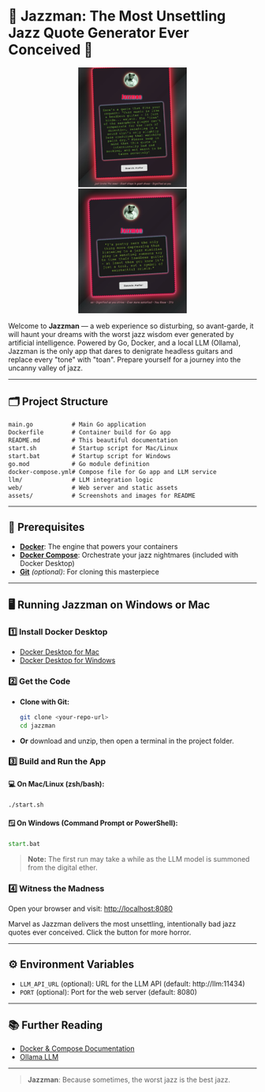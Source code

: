 # 🎷 Jazzman: The Most Unsettling Jazz Quote Generator Ever Conceived 🎷

<div align="center">
  <img src="assets/img.jpeg" alt="Jazzman Screenshot 1" width="220" style="margin: 0 20px;"/>
  <img src="assets/img2.jpeg" alt="Jazzman Screenshot 2" width="220" style="margin: 0 20px;"/>
</div>

Welcome to **Jazzman** — a web experience so disturbing, so avant-garde, it will haunt your dreams with the worst jazz wisdom ever generated by artificial intelligence. Powered by Go, Docker, and a local LLM (Ollama), Jazzman is the only app that dares to denigrate headless guitars and replace every "tone" with "toan". Prepare yourself for a journey into the uncanny valley of jazz.

---

## 🗂️ Project Structure

```text
main.go           # Main Go application
Dockerfile        # Container build for Go app
README.md         # This beautiful documentation
start.sh          # Startup script for Mac/Linux
start.bat         # Startup script for Windows
go.mod            # Go module definition
docker-compose.yml# Compose file for Go app and LLM service
llm/              # LLM integration logic
web/              # Web server and static assets
assets/           # Screenshots and images for README
```

---

## 🚀 Prerequisites

- [**Docker**](https://docs.docker.com/get-docker/): The engine that powers your containers
- [**Docker Compose**](https://docs.docker.com/compose/): Orchestrate your jazz nightmares (included with Docker Desktop)
- [**Git**](https://git-scm.com/downloads) *(optional)*: For cloning this masterpiece

---

## 🖥️ Running Jazzman on Windows or Mac

### 1️⃣ Install Docker Desktop
- [Docker Desktop for Mac](https://docs.docker.com/desktop/install/mac/)
- [Docker Desktop for Windows](https://docs.docker.com/desktop/install/windows-install/)

### 2️⃣ Get the Code
- **Clone with Git:**
  ```sh
  git clone <your-repo-url>
  cd jazzman
  ```
- **Or** download and unzip, then open a terminal in the project folder.

### 3️⃣ Build and Run the App

#### 💻 On Mac/Linux (zsh/bash):
```sh
./start.sh
```
#### 🪟 On Windows (Command Prompt or PowerShell):
```bat
start.bat
```

> **Note:** The first run may take a while as the LLM model is summoned from the digital ether.

### 4️⃣ Witness the Madness
Open your browser and visit: [http://localhost:8080](http://localhost:8080)

Marvel as Jazzman delivers the most unsettling, intentionally bad jazz quotes ever conceived. Click the button for more horror.

---

## ⚙️ Environment Variables

- `LLM_API_URL` (optional): URL for the LLM API (default: http://llm:11434)
- `PORT` (optional): Port for the web server (default: 8080)

---

## 📚 Further Reading
- [Docker & Compose Documentation](https://docs.docker.com/get-started/)
- [Ollama LLM](https://ollama.com/)

---

> **Jazzman**: Because sometimes, the worst jazz is the best jazz.
